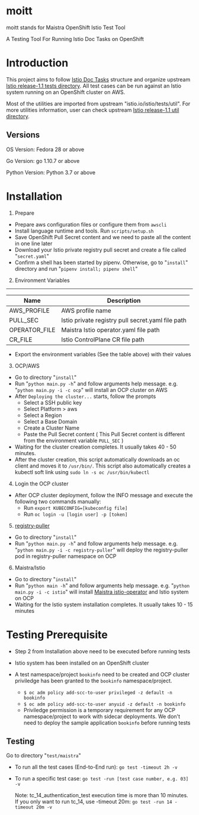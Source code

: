 # moitt

moitt stands for Maistra OpenShift Istio Test Tool

A Testing Tool For Running Istio Doc Tasks on OpenShift

Introduction
=========================

This project aims to follow [Istio Doc Tasks](https://istio.io/docs/tasks/) structure and organize upstream [Istio release-1.1 tests directory](https://github.com/istio/istio/tree/release-1.1/tests). All test cases can be run against an Istio system running on an OpenShift cluster on AWS.

Most of the utilities are imported from upstream "istio.io/istio/tests/util". For more utilities information, user can check upstream [Istio release-1.1 util directory](https://github.com/istio/istio/tree/release-1.1/tests/util).


Versions
-----------------

OS Version: Fedora 28 or above

Go Version: go 1.10.7 or above

Python Version: Python 3.7 or above


Installation
=====================

1. Prepare 

* Prepare aws configuration files or configure them from `awscli`
* Install language runtime and tools. Run `scripts/setup.sh`
* Save OpenShift Pull Secret content and we need to paste all the content in one line later
* Download your Istio private registry pull secret and create a file called "`secret.yaml`"
* Confirm a shell has been started by pipenv. Otherwise, go to "`install`" directory and run "`pipenv install; pipenv shell`"


2. Environment Variables
---------------------

| Name        | Description |
| ----------- | ----------- |
| AWS_PROFILE | AWS profile name |
| PULL_SEC    | Istio private registry pull secret.yaml file path |
| OPERATOR_FILE | Maistra Istio operator.yaml file path |
| CR_FILE     | Istio ControlPlane CR file path  |

* Export the environment variables (See the table above) with their values


3. OCP/AWS
* Go to directory "`install`"
* Run "`python main.py -h`" and follow arguments help message. e.g. "`python main.py -i -c ocp`" will install an OCP cluster on AWS 
* After `Deploying the cluster...` starts, follow the prompts
  * Select a SSH public key
  * Select Platform > aws
  * Select a Region
  * Select a Base Domain
  * Create a Cluster Name
  * Paste the Pull Secret content ( This Pull Secret content is different from the environment variable `PULL_SEC` )
* Waiting for the cluster creation completes. It usually takes 40 - 50 minutes.
* After the cluster creation, this script automatically downloads an oc client and moves it to `/usr/bin/`. This script also automatically creates a kubectl soft link using `sudo ln -s oc /usr/bin/kubectl`


4. Login the OCP cluster
* After OCP cluster deployment, follow the INFO message and execute the following two commands manually:
  * Run `export KUBECONFIG=[kubeconfig file]`
  * Run `oc login -u [login user] -p [token]`


5. [registry-puller](https://github.com/knrc/registry-puller)
* Go to directory "`install`"
* Run "`python main.py -h`" and follow arguments help message. e.g. "`python main.py -i -c registry-puller`" will deploy the registry-puller pod in registry-puller namespace on OCP


6. Maistra/Istio
* Go to directory "`install`"
* Run "`python main -h`" and follow arguments help message. e.g. "`python main.py -i -c istio`" will install [Maistra istio-operator](https://github.com/Maistra/istio-operator) and Istio system on OCP
* Waiting for the Istio system installation completes. It usually takes 10 - 15 minutes



Testing Prerequisite
=====================

* Step 2 from Installation above need to be executed before running tests

* Istio system has been installed on an OpenShift cluster

* A test namespace/project `bookinfo` need to be created and OCP cluster priviledge has been granted to the `bookinfo` namespace/project. 
  * `$ oc adm policy add-scc-to-user privileged -z default -n bookinfo`
  * `$ oc adm policy add-scc-to-user anyuid -z default -n bookinfo`
  * Priviledge permission is a temporary requirement for any OCP namespace/project to work with sidecar deployments. We don't need to deploy the sample application `bookinfo` before running tests


Testing
-------------------------

Go to directory "`test/maistra`" 
- To run all the test cases (End-to-End run): `go test -timeout 2h -v`
- To run a specific test case: `go test -run [test case number, e.g. 03] -v`
    
    Note: tc_14_authentication_test execution time is more than 10 minutes. If you only want to run tc_14, use -timeout 20m: `go test -run 14 -timeout 20m -v` 
